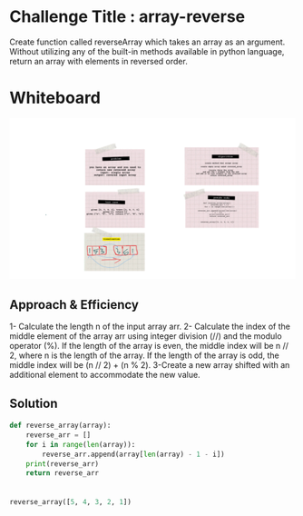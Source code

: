 # Challenge Title : array-reverse

Create function called reverseArray which takes an array as an argument. Without utilizing any of the built-in methods available in python language, return an array with elements in reversed order.

# Whiteboard
![whit.png](./whit.png.png "reversArray")

## Approach & Efficiency
1- Calculate the length n of the input array arr.
2- Calculate the index of the middle element of the array arr using integer division (//) and the modulo operator (%). If the length of the array is even, the middle index will be n // 2, where n is the length of the array. If the length of the array is odd, the middle index will be (n // 2) + (n % 2).
3-Create a new array shifted with an additional element to accommodate the new value.



## Solution

``` python
def reverse_array(array):
    reverse_arr = []
    for i in range(len(array)):
        reverse_arr.append(array[len(array) - 1 - i])
    print(reverse_arr)
    return reverse_arr
   

reverse_array([5, 4, 3, 2, 1])
```

